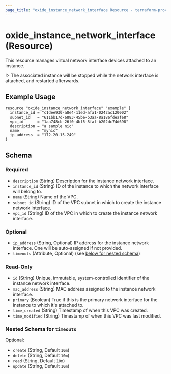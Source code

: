 ```yaml
---
page_title: "oxide_instance_network_interface Resource - terraform-provider-oxide"
---
```


# oxide_instance_network_interface (Resource)

This resource manages virtual network interface devices attached to an instance.

!> The associated instance will be stopped while the network interface is attached, and restarted afterwards.

## Example Usage

```hcl
resource "oxide_instance_network_interface" "example" {
  instance_id = "c1dee930-a8e4-11ed-afa1-0242ac120002"
  subnet_id   = "611bb17d-6883-45be-b3aa-8a186fdeafe8"
  vpc_id      = "1aa748cb-26f0-4bf5-8faf-b202dc74d698"
  description = "a sample nic"
  name        = "mynic"
  ip_address  = "172.20.15.249"
}
```

## Schema

### Required

- `description` (String) Description for the instance network interface.
- `instance_id` (String) ID of the instance to which the network interface will belong to.
- `name` (String) Name of the VPC.
- `subnet_id` (String) ID of the VPC subnet in which to create the instance network interface.
- `vpc_id` (String) ID of the VPC in which to create the instance network interface.

### Optional

- `ip_address` (String, Optional) IP address for the instance network interface. One will be auto-assigned if not provided.
- `timeouts` (Attribute, Optional) (see [below for nested schema](#nestedatt--timeouts))

### Read-Only

- `id` (String) Unique, immutable, system-controlled identifier of the instance network interface.
- `mac_address` (String) MAC address assigned to the instance network interface.
- `primary` (Boolean) True if this is the primary network interface for the instance to which it's attached to.
- `time_created` (String) Timestamp of when this VPC was created.
- `time_modified` (String) Timestamp of when this VPC was last modified.

<a id="nestedatt--timeouts"></a>

### Nested Schema for `timeouts`

Optional:

- `create` (String, Default `10m`)
- `delete` (String, Default `10m`)
- `read` (String, Default `10m`)
- `update` (String, Default `10m`)
